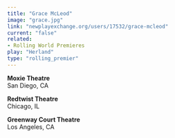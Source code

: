 ```yaml
---
title: "Grace McLeod"
image: "grace.jpg"
link: "newplayexchange.org/users/17532/grace-mcleod"
current: "false"
related:
- Rolling World Premieres
play: "Herland"
type: "rolling_premier"
---
```


**Moxie Theatre**\
San Diego, CA

**Redtwist Theatre**\
Chicago, IL

**Greenway Court Theatre**\
Los Angeles, CA
